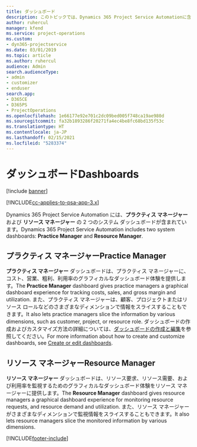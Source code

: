 ```yaml
---
title: ダッシュボード
description: このトピックでは、Dynamics 365 Project Service Automationに含まれている、レポート作成ダッシュボードについて説明します。
author: ruhercul
manager: kfend
ms.service: project-operations
ms.custom:
- dyn365-projectservice
ms.date: 03/01/2019
ms.topic: article
ms.author: ruhercul
audience: Admin
search.audienceType:
- admin
- customizer
- enduser
search.app:
- D365CE
- D365PS
- ProjectOperations
ms.openlocfilehash: 1e66177e92e701c2dc09bed005f748ca19ae980d
ms.sourcegitcommit: fa32b1893286f20271fa4ec4be8fc68bd135f53c
ms.translationtype: HT
ms.contentlocale: ja-JP
ms.lasthandoff: 02/15/2021
ms.locfileid: "5283374"
---
```

# <a name="dashboards"></a><span data-ttu-id="e0806-103">ダッシュボード</span><span class="sxs-lookup"><span data-stu-id="e0806-103">Dashboards</span></span>

[!include [banner](../includes/psa-now-project-operations.md)]

[!INCLUDE[cc-applies-to-psa-app-3.x](../includes/cc-applies-to-psa-app-3x.md)]

<span data-ttu-id="e0806-104">Dynamics 365 Project Service Automation には、**プラクティス マネージャー** および **リソース マネージャー** の 2 つのシステム ダッシュボードが含まれています。</span><span class="sxs-lookup"><span data-stu-id="e0806-104">Dynamics 365 Project Service Automation includes two system dashboards: **Practice Manager** and **Resource Manager**.</span></span>

## <a name="practice-manager"></a><span data-ttu-id="e0806-105">プラクティス マネージャー</span><span class="sxs-lookup"><span data-stu-id="e0806-105">Practice Manager</span></span> 

<span data-ttu-id="e0806-106">**プラクティス マネージャー** ダッシュボードは、プラクティス マネージャーに、コスト、営業、粗利、利用率のグラフィカルなダッシュボード体験を提供します。</span><span class="sxs-lookup"><span data-stu-id="e0806-106">The **Practice Manager** dashboard gives practice managers a graphical dashboard experience for tracking costs, sales, and gross margin and utilization.</span></span> <span data-ttu-id="e0806-107">また、プラクティス マネージャーは、顧客、プロジェクトまたはリソース ロールなどのさまざまなディメンションで情報をスライスすることもできます。</span><span class="sxs-lookup"><span data-stu-id="e0806-107">It also lets practice managers slice the information by various dimensions, such as customer, project, or resource role.</span></span> <span data-ttu-id="e0806-108">ダッシュボードの作成およびカスタマイズ方法の詳細については、[ダッシュボードの作成と編集](https://docs.microsoft.com/dynamics365/customerengagement/on-premises/customize/create-edit-dashboards)を参照してください。</span><span class="sxs-lookup"><span data-stu-id="e0806-108">For more information about how to create and customize dashboards, see [Create or edit dashboards](https://docs.microsoft.com/dynamics365/customerengagement/on-premises/customize/create-edit-dashboards).</span></span>

## <a name="resource-manager"></a><span data-ttu-id="e0806-109">リソース マネージャー</span><span class="sxs-lookup"><span data-stu-id="e0806-109">Resource Manager</span></span> 

<span data-ttu-id="e0806-110">**リソース マネージャー** ダッシュボードは、リソース要求、リソース需要、および利用率を監視するためのグラフィカルなダッシュボード体験をリソース マネージャーに提供します。</span><span class="sxs-lookup"><span data-stu-id="e0806-110">The **Resource Manager** dashboard gives resource managers a graphical dashboard experience for monitoring resource requests, and resource demand and utilization.</span></span> <span data-ttu-id="e0806-111">また、リソース マネージャーがさまざまなディメンションで監視情報をスライスすることもできます。</span><span class="sxs-lookup"><span data-stu-id="e0806-111">It also lets resource managers slice the monitored information by various dimensions.</span></span>


[!INCLUDE[footer-include](../includes/footer-banner.md)]